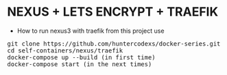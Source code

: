# NEXUS + LETS ENCRYPT + TRAEFIK

- How to run nexus3 with traefik from this project use

<pre>
git clone https://github.com/huntercodexs/docker-series.git .
cd self-containers/nexus/traefik
docker-compose up --build (in first time)
docker-compose start (in the next times)
</pre>
